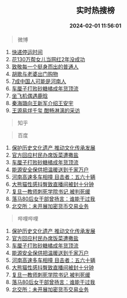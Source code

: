 <div align="center"><h2>实时热搜榜</h2><h4>2024-02-01 11:56:01</h4></div>

> 微博  

1. [快递停运时间](https://s.weibo.com/weibo?q=%E5%BF%AB%E9%80%92%E5%81%9C%E8%BF%90%E6%97%B6%E9%97%B4&t=31&band_rank=1&Refer=top)<br />
2. [花130万帮女儿当网红2年没成功](https://s.weibo.com/weibo?q=%23%E8%8A%B1130%E4%B8%87%E5%B8%AE%E5%A5%B3%E5%84%BF%E5%BD%93%E7%BD%91%E7%BA%A22%E5%B9%B4%E6%B2%A1%E6%88%90%E5%8A%9F%23&t=31&band_rank=2&Refer=top)<br />
3. [致敬每一个挺身而出的普通人](https://s.weibo.com/weibo?q=%23%E8%87%B4%E6%95%AC%E6%AF%8F%E4%B8%80%E4%B8%AA%E6%8C%BA%E8%BA%AB%E8%80%8C%E5%87%BA%E7%9A%84%E6%99%AE%E9%80%9A%E4%BA%BA%23&t=31&band_rank=3&Refer=top)<br />
4. [胡歌与老婆出门购物](https://s.weibo.com/weibo?q=%E8%83%A1%E6%AD%8C%E4%B8%8E%E8%80%81%E5%A9%86%E5%87%BA%E9%97%A8%E8%B4%AD%E7%89%A9&t=31&band_rank=4&Refer=top)<br />
5. [7成中国人可能是河南人](https://s.weibo.com/weibo?q=%237%E6%88%90%E4%B8%AD%E5%9B%BD%E4%BA%BA%E5%8F%AF%E8%83%BD%E6%98%AF%E6%B2%B3%E5%8D%97%E4%BA%BA%23&t=31&band_rank=5&Refer=top)<br />
6. [车厘子打败砂糖橘成年货顶流](https://s.weibo.com/weibo?q=%23%E8%BD%A6%E5%8E%98%E5%AD%90%E6%89%93%E8%B4%A5%E7%A0%82%E7%B3%96%E6%A9%98%E6%88%90%E5%B9%B4%E8%B4%A7%E9%A1%B6%E6%B5%81%23&t=31&band_rank=6&Refer=top)<br />
7. [坐飞机偶遇鹿晗](https://s.weibo.com/weibo?q=%23%E5%9D%90%E9%A3%9E%E6%9C%BA%E5%81%B6%E9%81%87%E9%B9%BF%E6%99%97%23&t=31&band_rank=7&Refer=top)<br />
8. [秦海璐向王新军介绍王安宇](https://s.weibo.com/weibo?q=%23%E7%A7%A6%E6%B5%B7%E7%92%90%E5%90%91%E7%8E%8B%E6%96%B0%E5%86%9B%E4%BB%8B%E7%BB%8D%E7%8E%8B%E5%AE%89%E5%AE%87%23&t=31&band_rank=8&Refer=top)<br />
9. [王源易烊千玺 酣畅淋漓的采访](https://s.weibo.com/weibo?q=%E7%8E%8B%E6%BA%90%E6%98%93%E7%83%8A%E5%8D%83%E7%8E%BA%20%E9%85%A3%E7%95%85%E6%B7%8B%E6%BC%93%E7%9A%84%E9%87%87%E8%AE%BF&t=31&band_rank=9&Refer=top)<br />

> 知乎  


> 百度  

1. [保护历史文化遗产 推动文化传承发展](https://www.baidu.com/s?wd=%E4%BF%9D%E6%8A%A4%E5%8E%86%E5%8F%B2%E6%96%87%E5%8C%96%E9%81%97%E4%BA%A7+%E6%8E%A8%E5%8A%A8%E6%96%87%E5%8C%96%E4%BC%A0%E6%89%BF%E5%8F%91%E5%B1%95&sa=fyb_news&rsv_dl=fyb_news)<br />
2. [官方回应村民办席饭菜遭撒盐](https://www.baidu.com/s?wd=%E5%AE%98%E6%96%B9%E5%9B%9E%E5%BA%94%E6%9D%91%E6%B0%91%E5%8A%9E%E5%B8%AD%E9%A5%AD%E8%8F%9C%E9%81%AD%E6%92%92%E7%9B%90&sa=fyb_news&rsv_dl=fyb_news)<br />
3. [车厘子打败砂糖橘成年货顶流](https://www.baidu.com/s?wd=%E8%BD%A6%E5%8E%98%E5%AD%90%E6%89%93%E8%B4%A5%E7%A0%82%E7%B3%96%E6%A9%98%E6%88%90%E5%B9%B4%E8%B4%A7%E9%A1%B6%E6%B5%81&sa=fyb_news&rsv_dl=fyb_news)<br />
4. [能源安全保供把温暖送到千家万户](https://www.baidu.com/s?wd=%E8%83%BD%E6%BA%90%E5%AE%89%E5%85%A8%E4%BF%9D%E4%BE%9B%E6%8A%8A%E6%B8%A9%E6%9A%96%E9%80%81%E5%88%B0%E5%8D%83%E5%AE%B6%E4%B8%87%E6%88%B7&sa=fyb_news&rsv_dl=fyb_news)<br />
5. [河南高速多车相撞 目击者：五六十辆](https://www.baidu.com/s?wd=%E6%B2%B3%E5%8D%97%E9%AB%98%E9%80%9F%E5%A4%9A%E8%BD%A6%E7%9B%B8%E6%92%9E+%E7%9B%AE%E5%87%BB%E8%80%85%EF%BC%9A%E4%BA%94%E5%85%AD%E5%8D%81%E8%BE%86&sa=fyb_news&rsv_dl=fyb_news)<br />
6. [大熊猫性感抖臀致直播间被封十分钟](https://www.baidu.com/s?wd=%E5%A4%A7%E7%86%8A%E7%8C%AB%E6%80%A7%E6%84%9F%E6%8A%96%E8%87%80%E8%87%B4%E7%9B%B4%E6%92%AD%E9%97%B4%E8%A2%AB%E5%B0%81%E5%8D%81%E5%88%86%E9%92%9F&sa=fyb_news&rsv_dl=fyb_news)<br />
7. [复旦一教师刺死学院书记 被判死缓](https://www.baidu.com/s?wd=%E5%A4%8D%E6%97%A6%E4%B8%80%E6%95%99%E5%B8%88%E5%88%BA%E6%AD%BB%E5%AD%A6%E9%99%A2%E4%B9%A6%E8%AE%B0+%E8%A2%AB%E5%88%A4%E6%AD%BB%E7%BC%93&sa=fyb_news&rsv_dl=fyb_news)<br />
8. [落马80后女干部曾扬言：谁能干过我](https://www.baidu.com/s?wd=%E8%90%BD%E9%A9%AC80%E5%90%8E%E5%A5%B3%E5%B9%B2%E9%83%A8%E6%9B%BE%E6%89%AC%E8%A8%80%EF%BC%9A%E8%B0%81%E8%83%BD%E5%B9%B2%E8%BF%87%E6%88%91&sa=fyb_news&rsv_dl=fyb_news)<br />
9. [北交所：未开展加密货币交易业务](https://www.baidu.com/s?wd=%E5%8C%97%E4%BA%A4%E6%89%80%EF%BC%9A%E6%9C%AA%E5%BC%80%E5%B1%95%E5%8A%A0%E5%AF%86%E8%B4%A7%E5%B8%81%E4%BA%A4%E6%98%93%E4%B8%9A%E5%8A%A1&sa=fyb_news&rsv_dl=fyb_news)<br />

> 哔哩哔哩  

1. [保护历史文化遗产 推动文化传承发展](https://www.baidu.com/s?wd=%E4%BF%9D%E6%8A%A4%E5%8E%86%E5%8F%B2%E6%96%87%E5%8C%96%E9%81%97%E4%BA%A7+%E6%8E%A8%E5%8A%A8%E6%96%87%E5%8C%96%E4%BC%A0%E6%89%BF%E5%8F%91%E5%B1%95&sa=fyb_news&rsv_dl=fyb_news)<br />
2. [官方回应村民办席饭菜遭撒盐](https://www.baidu.com/s?wd=%E5%AE%98%E6%96%B9%E5%9B%9E%E5%BA%94%E6%9D%91%E6%B0%91%E5%8A%9E%E5%B8%AD%E9%A5%AD%E8%8F%9C%E9%81%AD%E6%92%92%E7%9B%90&sa=fyb_news&rsv_dl=fyb_news)<br />
3. [车厘子打败砂糖橘成年货顶流](https://www.baidu.com/s?wd=%E8%BD%A6%E5%8E%98%E5%AD%90%E6%89%93%E8%B4%A5%E7%A0%82%E7%B3%96%E6%A9%98%E6%88%90%E5%B9%B4%E8%B4%A7%E9%A1%B6%E6%B5%81&sa=fyb_news&rsv_dl=fyb_news)<br />
4. [能源安全保供把温暖送到千家万户](https://www.baidu.com/s?wd=%E8%83%BD%E6%BA%90%E5%AE%89%E5%85%A8%E4%BF%9D%E4%BE%9B%E6%8A%8A%E6%B8%A9%E6%9A%96%E9%80%81%E5%88%B0%E5%8D%83%E5%AE%B6%E4%B8%87%E6%88%B7&sa=fyb_news&rsv_dl=fyb_news)<br />
5. [河南高速多车相撞 目击者：五六十辆](https://www.baidu.com/s?wd=%E6%B2%B3%E5%8D%97%E9%AB%98%E9%80%9F%E5%A4%9A%E8%BD%A6%E7%9B%B8%E6%92%9E+%E7%9B%AE%E5%87%BB%E8%80%85%EF%BC%9A%E4%BA%94%E5%85%AD%E5%8D%81%E8%BE%86&sa=fyb_news&rsv_dl=fyb_news)<br />
6. [大熊猫性感抖臀致直播间被封十分钟](https://www.baidu.com/s?wd=%E5%A4%A7%E7%86%8A%E7%8C%AB%E6%80%A7%E6%84%9F%E6%8A%96%E8%87%80%E8%87%B4%E7%9B%B4%E6%92%AD%E9%97%B4%E8%A2%AB%E5%B0%81%E5%8D%81%E5%88%86%E9%92%9F&sa=fyb_news&rsv_dl=fyb_news)<br />
7. [复旦一教师刺死学院书记 被判死缓](https://www.baidu.com/s?wd=%E5%A4%8D%E6%97%A6%E4%B8%80%E6%95%99%E5%B8%88%E5%88%BA%E6%AD%BB%E5%AD%A6%E9%99%A2%E4%B9%A6%E8%AE%B0+%E8%A2%AB%E5%88%A4%E6%AD%BB%E7%BC%93&sa=fyb_news&rsv_dl=fyb_news)<br />
8. [落马80后女干部曾扬言：谁能干过我](https://www.baidu.com/s?wd=%E8%90%BD%E9%A9%AC80%E5%90%8E%E5%A5%B3%E5%B9%B2%E9%83%A8%E6%9B%BE%E6%89%AC%E8%A8%80%EF%BC%9A%E8%B0%81%E8%83%BD%E5%B9%B2%E8%BF%87%E6%88%91&sa=fyb_news&rsv_dl=fyb_news)<br />
9. [北交所：未开展加密货币交易业务](https://www.baidu.com/s?wd=%E5%8C%97%E4%BA%A4%E6%89%80%EF%BC%9A%E6%9C%AA%E5%BC%80%E5%B1%95%E5%8A%A0%E5%AF%86%E8%B4%A7%E5%B8%81%E4%BA%A4%E6%98%93%E4%B8%9A%E5%8A%A1&sa=fyb_news&rsv_dl=fyb_news)<br />
